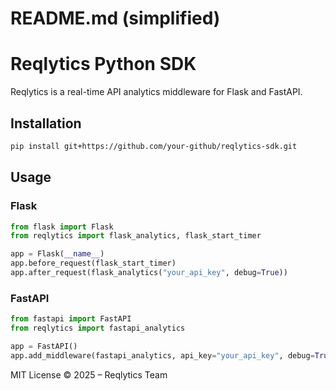 # README.md (simplified)

# Reqlytics Python SDK

Reqlytics is a real-time API analytics middleware for Flask and FastAPI.

## Installation
```bash
pip install git+https://github.com/your-github/reqlytics-sdk.git
```

## Usage
### Flask
```python
from flask import Flask
from reqlytics import flask_analytics, flask_start_timer

app = Flask(__name__)
app.before_request(flask_start_timer)
app.after_request(flask_analytics("your_api_key", debug=True))
```

### FastAPI
```python
from fastapi import FastAPI
from reqlytics import fastapi_analytics

app = FastAPI()
app.add_middleware(fastapi_analytics, api_key="your_api_key", debug=True)
```

MIT License © 2025 – Reqlytics Team
